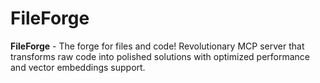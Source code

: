 # FileForge
**FileForge** - The forge for files and code! Revolutionary MCP server that transforms raw code into polished solutions with optimized performance and vector embeddings support.
